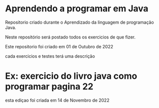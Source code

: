 # Aprendendo a programar em Java
 Repositorio criado durante o Aprendizado da linguagem de programação Java.

 Neste repositório será postado todos os exercicios de que fizer.

 Este repositorio foi criado em 01 de Outubro de 2022
 
 cada exercicios e testes terá uma descrição
# Ex: exercicio do livro java como programar pagina 22

 esta ediçao foi criada em 14 de Novembro de 2022
